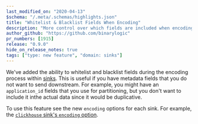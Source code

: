 ```yaml
---
last_modified_on: "2020-04-13"
$schema: "/.meta/.schemas/highlights.json"
title: "Whitelist & Blacklist Fields When Encoding"
description: "More control over which fields are included when encoding"
author_github: "https://github.com/binarylogic"
pr_numbers: [1915]
release: "0.9.0"
hide_on_release_notes: true
tags: ["type: new feature", "domain: sinks"]
---
```


We've added the ability to whitelist and blacklist fields during the encoding
process within [sinks][docs.sinks]. This is useful if you have metadata fields
that you do not want to send downstream. For example, you might have an
`application_id` fields that you use for partitioning, but you don't want to
include it inthe actual data since it would be duplicative.

To use this feature see the new `encoding` options for each sink. For example,
the [`clickhouse` sink's `encoding` option][docs.sinks.clickhouse#encoding].


[docs.sinks.clickhouse#encoding]: /docs/reference/sinks/clickhouse/#encoding
[docs.sinks]: /docs/reference/sinks/
